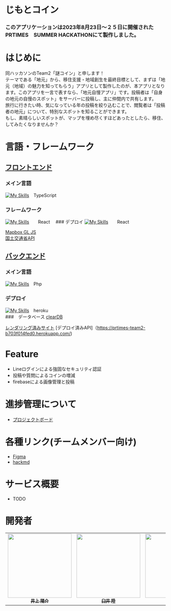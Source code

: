 # じもとコイン
### このアプリケーションは2023年8月23日〜２５日に開催されたPRTIMES　SUMMER HACKATHONにて製作しました。

# はじめに
同ハッカソンのTeam2「謎コイン」と申します！  
テーマである「地元」から、移住支援・地域創生を最終目標として、まずは「地元（地域）の魅力を知ってもらう」アプリとして製作したのが、本アプリとなります。このアプリを一言で表すなら、「地元自慢アプリ」です。投稿者は「自身の地元の自慢のスポット」をサーバーに投稿し、主に仲間内で共有します。  
旅行に行きたい時、気になっている年の投稿を絞り込むことで、閲覧者は「投稿者の地元」について、特別なスポットを知ることができます。  
もし、素晴らしいスポットが、マップを埋め尽くすほどあったとしたら、移住、してみたくなりませんか？

# 言語・フレームワーク
## [フロントエンド](https://github.com/prtimes-team2/app-front)
### メイン言語
[![My Skills](https://skillicons.dev/icons?i=ts)](https://skillicons.dev)　TypeScript
### フレームワーク
[![My Skills](https://skillicons.dev/icons?i=react)](https://skillicons.dev)　　React
　### デプロイ
 [![My Skills](https://skillicons.dev/icons?i=vercel)](https://skillicons.dev)　　React
 
[Mapbox GL JS](https://www.mapbox.com/)  
[国土交通省API](https://www.land.mlit.go.jp/webland/api.html)

## [バックエンド](https://github.com/prtimes-team2/app-back)
### メイン言語
[![My Skills](https://skillicons.dev/icons?i=php)](https://skillicons.dev)　Php
### デプロイ
[![My Skills](https://skillicons.dev/icons?i=heroku)](https://skillicons.dev)　heroku  
###　データベース
[clearDB](https://elements.heroku.com/addons/cleardb) 

[レンダリング済みサイト](https://app-front-bice.vercel.app/app/home)
[デプロイ済みAPI]（https://prtimes-team2-b703f014fed0.herokuapp.com/)

# Feature
- Lineログインによる強固なセキュリティ認証
- 投稿や質問によるコインの増減
- firebaseによる画像管理と投稿

# 進捗管理について
- [プロジェクトボード](https://github.com/orgs/prtimes-team2/projects/1/views/2)

# 各種リンク(チームメンバー向け)
- [Figma](https://www.figma.com/file/nkXYgSGtDgjDjAmAbVxbZZ/PRtimes-team2)
- [hackmd](https://hackmd.io/Wfs5FXkxS0KHi7-CGW2CkA)

# サービス概要
- TODO

# 開発者
<table>
  <tr>
    <td align="center"><a href="https://github.com/inoue2002"><img src="https://avatars.githubusercontent.com/u/54356188?v=4" width="200px;" alt=""/><br /><sub><b>井上 陽介
</b></sub></a></td>
    <td align="center"><a href="https://github.com/Ricccck"><img src="https://avatars.githubusercontent.com/u/99594245?v=4" width="200px;" alt=""/><br /><sub><b>臼井 陸
</b></sub></a></td>
    <td align="center"><a href="https://github.com/Murayu0225"><img src="https://avatars.githubusercontent.com/u/37988559?v=4" width="200px;" alt=""/><br /><sub><b>村松 侑
</b></sub></a></td>
    <td align="center"><a href="https://github.com/Rio-Rf"><img src="https://avatars.githubusercontent.com/u/128685564?v=4" width="200px;" alt=""/><br /><sub><b>岩田 理央
</b></sub></a></td>
    <td align="center"><a href="https://github.com/melon0658"><img src="https://avatars.githubusercontent.com/u/88765310?v=4" width="200px;" alt=""/><br /><sub><b>太田 圭祐
</b></sub></a></td>
  </tr>
</table>
